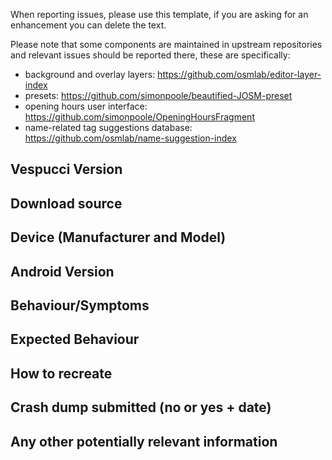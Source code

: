 When reporting issues, please use this template, if you are asking for an enhancement you can delete the text.

Please note that some components are maintained in upstream repositories and relevant issues should be reported there, these are specifically:

* background and overlay layers: https://github.com/osmlab/editor-layer-index
* presets: https://github.com/simonpoole/beautified-JOSM-preset
* opening hours user interface: https://github.com/simonpoole/OpeningHoursFragment
* name-related tag suggestions database: https://github.com/osmlab/name-suggestion-index

## Vespucci Version
<!-- required, see advanced preference of debug information screen in the preferences -->

## Download source
<!-- from where did you obtain the app? google play store, amazon, f-droid, github, ... -->

## Device (Manufacturer and Model)
<!-- required -->

## Android Version 
<!-- required, please indicate if you are using a custom version -->

## Behaviour/Symptoms
<!-- required -->

## Expected Behaviour
<!-- required -->

## How to recreate
<!-- required -->

## Crash dump submitted (no or yes + date)
<!-- required -->

## Any other potentially relevant information
<!-- optional -->
